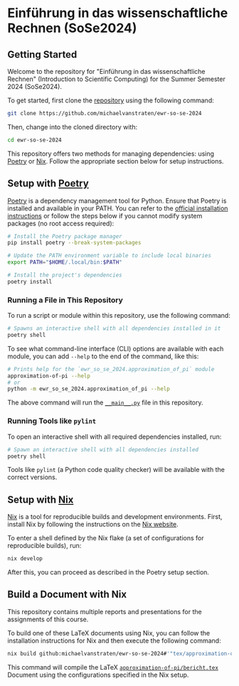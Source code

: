 # Einführung in das wissenschaftliche Rechnen (SoSe2024)

## Getting Started

Welcome to the repository for "Einführung in das wissenschaftliche Rechnen"
(Introduction to Scientific Computing) for the Summer Semester 2024 (SoSe2024).

To get started, first clone the
[repository](https://github.com/michaelvanstraten/ewr-so-se-2024) using the
following command:

```sh
git clone https://github.com/michaelvanstraten/ewr-so-se-2024
```

Then, change into the cloned directory with:

```sh
cd ewr-so-se-2024
```

This repository offers two methods for managing dependencies: using
[Poetry](https://python-poetry.org/) or [Nix](https://nixos.org/). Follow the
appropriate section below for setup instructions.

## Setup with [Poetry](https://python-poetry.org/)

[Poetry](https://python-poetry.org/) is a dependency management tool for Python.
Ensure that Poetry is installed and available in your PATH. You can refer to the
[official installation instructions](https://python-poetry.org/docs/#installation)
or follow the steps below if you cannot modify system packages (no root access
required):

```sh
# Install the Poetry package manager
pip install poetry --break-system-packages

# Update the PATH environment variable to include local binaries
export PATH="$HOME/.local/bin:$PATH"

# Install the project's dependencies
poetry install
```

### Running a File in This Repository

To run a script or module within this repository, use the following command:

```sh
# Spawns an interactive shell with all dependencies installed in it
poetry shell
```

To see what command-line interface (CLI) options are available with each module,
you can add `--help` to the end of the command, like this:

```sh
# Prints help for the `ewr_so_se_2024.approximation_of_pi` module
approximation-of-pi --help
# or
python -m ewr_so_se_2024.approximation_of_pi --help
```

The above command will run the
[`__main__.py`](./ewr_so_se_2024/approximation_of_pi/__main__.py) file in this
repository.

### Running Tools like `pylint`

To open an interactive shell with all required dependencies installed, run:

```sh
# Spawn an interactive shell with all dependencies installed
poetry shell
```

Tools like `pylint` (a Python code quality checker) will be available with the
correct versions.

## Setup with [Nix](https://nixos.org/)

[Nix](https://nixos.org/) is a tool for reproducible builds and development
environments. First, install Nix by following the instructions on the
[Nix website](https://nixos.org/download/#download-nix).

To enter a shell defined by the Nix flake (a set of configurations for
reproducible builds), run:

```sh
nix develop
```

After this, you can proceed as described in the Poetry setup section.

## Build a Document with Nix

This repository contains multiple reports and presentations for the assignments
of this course.

To build one of these LaTeX documents using Nix, you can follow the installation
instructions for Nix and then execute the following command:

```sh
nix build github:michaelvanstraten/ewr-so-se-2024#'"tex/approximation-of-pi/bericht.tex"'
```

This command will compile the LaTeX
[`approximation-of-pi/bericht.tex`](./src/approximation-of-pi/bericht.tex)
Document using the configurations specified in the Nix setup.
